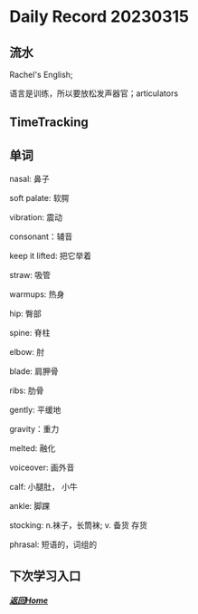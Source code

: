 
Daily Record 20230315
=====================

## 流水

Rachel's English;

语言是训练，所以要放松发声器官；articulators

## TimeTracking



## 单词

nasal: 鼻子

soft palate:  软腭

vibration: 震动

consonant：辅音

keep it lifted: 把它举着

straw: 吸管

warmups: 热身

hip: 臀部

spine: 脊柱

elbow: 肘

blade: 肩胛骨

ribs: 肋骨

gently: 平缓地

gravity：重力

melted: 融化

voiceover: 画外音

calf: 小腿肚， 小牛

ankle: 脚踝

stocking: n.袜子，长筒袜; v. 备货 存货

phrasal: 短语的，词组的



## 下次学习入口



##### [返回Home](../../../README.md)



